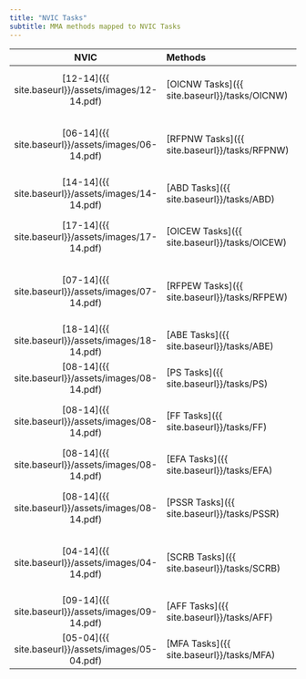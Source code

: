 ```yaml
---
title: "NVIC Tasks"
subtitle: MMA methods mapped to NVIC Tasks 
---
```


|NVIC  | Methods | Name | D/E |
|:-----:|:-----|:--------|:---:|
| [12-14]({{ site.baseurl}}/assets/images/12-14.pdf)| [OICNW Tasks]({{ site.baseurl}}/tasks/OICNW) | officer in charge of a navigation watch| D|
| [06-14]({{ site.baseurl}}/assets/images/06-14.pdf)| [RFPNW Tasks]({{ site.baseurl}}/tasks/RFPNW) | ratings forming part of a navigation watch| D|
| [14-14]({{ site.baseurl}}/assets/images/14-14.pdf)| [ABD Tasks]({{ site.baseurl}}/tasks/ABD) | able seafarer deck| D|
| [17-14]({{ site.baseurl}}/assets/images/17-14.pdf)| [OICEW Tasks]({{ site.baseurl}}/tasks/OICEW) | officers in charge of an engineering watch| E|
| [07-14]({{ site.baseurl}}/assets/images/07-14.pdf)| [RFPEW Tasks]({{ site.baseurl}}/tasks/RFPEW) | ratings forming part of an engineering watch| E|
| [18-14]({{ site.baseurl}}/assets/images/18-14.pdf)| [ABE Tasks]({{ site.baseurl}}/tasks/ABE) | able seafarer engine| E|
| [08-14]({{ site.baseurl}}/assets/images/08-14.pdf)| [PS Tasks]({{ site.baseurl}}/tasks/PS) | personal survival| D/E|
| [08-14]({{ site.baseurl}}/assets/images/08-14.pdf)| [FF Tasks]({{ site.baseurl}}/tasks/FF) | fire prevention and fire fighting| D/E|
| [08-14]({{ site.baseurl}}/assets/images/08-14.pdf)| [EFA Tasks]({{ site.baseurl}}/tasks/EFA) | elementary first aid| D/E|
| [08-14]({{ site.baseurl}}/assets/images/08-14.pdf)| [PSSR Tasks]({{ site.baseurl}}/tasks/PSSR) | personal safety and social responsibility| D/E|
| [04-14]({{ site.baseurl}}/assets/images/04-14.pdf)| [SCRB Tasks]({{ site.baseurl}}/tasks/SCRB) | survival craft and rescue boats other than fast rescue boats| D/E|
| [09-14]({{ site.baseurl}}/assets/images/09-14.pdf)| [AFF Tasks]({{ site.baseurl}}/tasks/AFF) | advanced fire fighting| D/E|
| [05-04]({{ site.baseurl}}/assets/images/05-04.pdf)| [MFA Tasks]({{ site.baseurl}}/tasks/MFA) | medical first aid| D/E|
